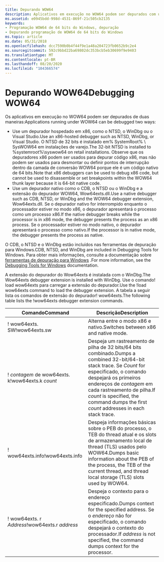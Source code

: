 ```yaml
---
title: Depurando WOW64
description: Aplicativos em execução no WOW64 podem ser depurados com um depurador hospedado em x86 ou um depurador nativo.
ms.assetid: e0945bdd-998d-4531-869f-21c505cb2135
keywords:
- Programação WOW64 de 64 bits do Windows, depuração
- Depurando programação de WOW64 de 64 bits do Windows
ms.topic: article
ms.date: 05/31/2018
ms.openlocfilehash: dcc7590b0b4f44f9e1a48a204723fb0652b9c2e4
ms.sourcegitcommit: 592c9bbd22ba69802dc353bcb5eb30699f9e9403
ms.translationtype: MT
ms.contentlocale: pt-BR
ms.lasthandoff: 08/20/2020
ms.locfileid: "104366574"
---
```

# <a name="debugging-wow64"></a><span data-ttu-id="06024-105">Depurando WOW64</span><span class="sxs-lookup"><span data-stu-id="06024-105">Debugging WOW64</span></span>

<span data-ttu-id="06024-106">Os aplicativos em execução no WOW64 podem ser depurados de duas maneiras:</span><span class="sxs-lookup"><span data-stu-id="06024-106">Applications running under WOW64 can be debugged two ways:</span></span>

-   <span data-ttu-id="06024-107">Use um depurador hospedado em x86, como o NTSD, o WinDbg ou o Visual Studio.</span><span class="sxs-lookup"><span data-stu-id="06024-107">Use an x86-hosted debugger such as NTSD, WinDbg, or Visual Studio.</span></span> <span data-ttu-id="06024-108">O NTSD de 32 bits é instalado em% SystemRoot% \\ SysWOW64 em instalações de varejo.</span><span class="sxs-lookup"><span data-stu-id="06024-108">The 32-bit NTSD is installed to %systemroot%\\syswow64 on retail installations.</span></span> <span data-ttu-id="06024-109">Observe que os depuradores x86 podem ser usados para depurar código x86, mas não podem ser usados para desmontar ou definir pontos de interrupção dentro da camada de conversão WOW64 porque ele é um código nativo de 64 bits.</span><span class="sxs-lookup"><span data-stu-id="06024-109">Note that x86 debuggers can be used to debug x86 code, but cannot be used to disassemble or set breakpoints within the WOW64 thunk layer because it is 64-bit native code.</span></span>
-   <span data-ttu-id="06024-110">Use um depurador nativo como o CDB, o NTSD ou o WinDbg e a extensão do depurador WOW64, Wow64exts.dll.</span><span class="sxs-lookup"><span data-stu-id="06024-110">Use a native debugger such as CDB, NTSD, or WinDbg and the WOW64 debugger extension, Wow64exts.dll.</span></span> <span data-ttu-id="06024-111">Se o depurador nativo for interrompido enquanto o processador estiver no modo x86, o depurador apresentará o processo como um processo x86.</span><span class="sxs-lookup"><span data-stu-id="06024-111">If the native debugger breaks while the processor is in x86 mode, the debugger presents the process as an x86 process.</span></span> <span data-ttu-id="06024-112">Se o processador estiver no modo nativo, o depurador apresentará o processo como nativo.</span><span class="sxs-lookup"><span data-stu-id="06024-112">If the processor is in native mode, the debugger presents the process as native.</span></span>

<span data-ttu-id="06024-113">O CDB, o NTSD e o WinDbg estão incluídos nas ferramentas de depuração para Windows.</span><span class="sxs-lookup"><span data-stu-id="06024-113">CDB, NTSD, and WinDbg are included in Debugging Tools for Windows.</span></span> <span data-ttu-id="06024-114">Para obter mais informações, consulte a documentação sobre [ferramentas de depuração para Windows](/windows-hardware/drivers/debugger/) .</span><span class="sxs-lookup"><span data-stu-id="06024-114">For more information, see the [Debugging Tools for Windows](/windows-hardware/drivers/debugger/) documentation.</span></span>

<span data-ttu-id="06024-115">A extensão do depurador do Wow64exts é instalada com o WinDbg.</span><span class="sxs-lookup"><span data-stu-id="06024-115">The Wow64exts debugger extension is installed with WinDbg.</span></span> <span data-ttu-id="06024-116">Use o comando! load wow64exts para carregar a extensão do depurador.</span><span class="sxs-lookup"><span data-stu-id="06024-116">Use the !load wow64exts command to load the debugger extension.</span></span> <span data-ttu-id="06024-117">A tabela a seguir lista os comandos de extensão do depurador! wow64exts.</span><span class="sxs-lookup"><span data-stu-id="06024-117">The following table lists the !wow64exts debugger extension commands.</span></span>



| <span data-ttu-id="06024-118">Comando</span><span class="sxs-lookup"><span data-stu-id="06024-118">Command</span></span>                | <span data-ttu-id="06024-119">Descrição</span><span class="sxs-lookup"><span data-stu-id="06024-119">Description</span></span>                                                                                                                              |
|------------------------|------------------------------------------------------------------------------------------------------------------------------------------|
| <span data-ttu-id="06024-120">! wow64exts. SW</span><span class="sxs-lookup"><span data-stu-id="06024-120">!wow64exts.sw</span></span>          | <span data-ttu-id="06024-121">Alterna entre o modo x86 e nativo.</span><span class="sxs-lookup"><span data-stu-id="06024-121">Switches between x86 and native mode.</span></span>                                                                                                    |
| <span data-ttu-id="06024-122">! *contagem* de wow64exts. k</span><span class="sxs-lookup"><span data-stu-id="06024-122">!wow64exts.k *count*</span></span>   | <span data-ttu-id="06024-123">Despeja um rastreamento de pilha de 32 bits/64 bits combinado.</span><span class="sxs-lookup"><span data-stu-id="06024-123">Dumps a combined 32-bit/64-bit stack trace.</span></span> <span data-ttu-id="06024-124">Se *Count* for especificado, o comando despejará os primeiros endereços de *contagem* em cada rastreamento de pilha.</span><span class="sxs-lookup"><span data-stu-id="06024-124">If *count* is specified, the command dumps the first *count* addresses in each stack trace.</span></span>  |
| <span data-ttu-id="06024-125">! wow64exts.info</span><span class="sxs-lookup"><span data-stu-id="06024-125">!wow64exts.info</span></span>        | <span data-ttu-id="06024-126">Despeja informações básicas sobre o PEB do processo, o TEB do thread atual e os slots de armazenamento local de thread (TLS) usados pelo WOW64.</span><span class="sxs-lookup"><span data-stu-id="06024-126">Dumps basic information about the PEB of the process, the TEB of the current thread, and thread local storage (TLS) slots used by WOW64.</span></span> |
| <span data-ttu-id="06024-127">! wow64exts. r *Address*</span><span class="sxs-lookup"><span data-stu-id="06024-127">!wow64exts.r *address*</span></span> | <span data-ttu-id="06024-128">Despeja o contexto para o endereço especificado.</span><span class="sxs-lookup"><span data-stu-id="06024-128">Dumps context for the specified address.</span></span> <span data-ttu-id="06024-129">Se o *endereço* não for especificado, o comando despejará o contexto do processador.</span><span class="sxs-lookup"><span data-stu-id="06024-129">If *address* is not specified, the command dumps context for the processor.</span></span>                     |



 

 

 